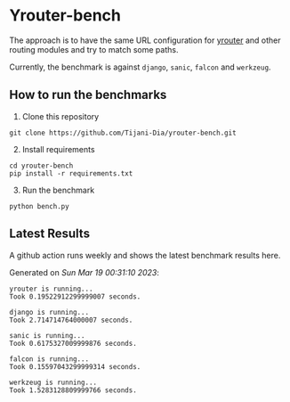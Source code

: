 # Yrouter-bench

The approach is to have the same URL configuration for [yrouter](https://github.com/Tijani-Dia/yrouter) and other routing modules and try to match some paths.

Currently, the benchmark is against `django`, `sanic`, `falcon` and `werkzeug`.

## How to run the benchmarks

1. Clone this repository

```shell
git clone https://github.com/Tijani-Dia/yrouter-bench.git
```

2. Install requirements

```shell
cd yrouter-bench
pip install -r requirements.txt
```

3. Run the benchmark

```shell
python bench.py
```

## Latest Results

A github action runs weekly and shows the latest benchmark results here.

Generated on *Sun Mar 19 00:31:10 2023*:

```shell
yrouter is running...
Took 0.19522912299999007 seconds.

django is running...
Took 2.714714764000007 seconds.

sanic is running...
Took 0.6175327009999876 seconds.

falcon is running...
Took 0.15597043299999314 seconds.

werkzeug is running...
Took 1.5283128809999766 seconds.

```